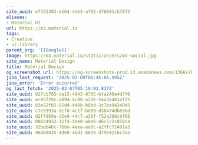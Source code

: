 ```yaml
---
site_uuid: e7332303-e164-4eb2-af02-476691cb7875
aliases:
- Material UI
url: https://m3.material.io
tags:
- Creative
- ui-library
parent_org: '[[Google]]'
image: https://m3.material.io/static/assets/m3-social.jpg
site_name: Material Design
title: Material Design
og_screenshot_url: https://og-screenshots-prod.s3.amazonaws.com/1366x768/80/false/56f060d26c0d011a63735a0d1e9c3359dac35ad71d2f7b52a923ef3feec3055a.jpeg
jina_last_request: '2025-03-09T06:45:05.995Z'
jina_error: 'Error occurred'
og_last_fetch: '2025-03-07T05:19:01.837Z'
site_uuid: 927cb785-da15-4843-9705-bfa240e4d7f6
site_uuid: ec85f29c-ad94-4c98-a22b-54a3e401ef25
site_uuid: 83e22f02-81dd-440b-b8bd-3c7be9424045
site_uuid: c7e5393a-8cf0-4c1f-bd09-d38474db85bd
site_uuid: d2f7959a-d2e9-44c7-a30f-f52a266c9f66
site_uuid: 086d4932-11f4-4be0-abeb-d6c5c2c818c4
site_uuid: 32beb46c-766e-4eea-aa0c-a2ffc72491a5
site_uuid: 96400835-4d60-46d1-8028-d79b42c6c3aa
---
```


